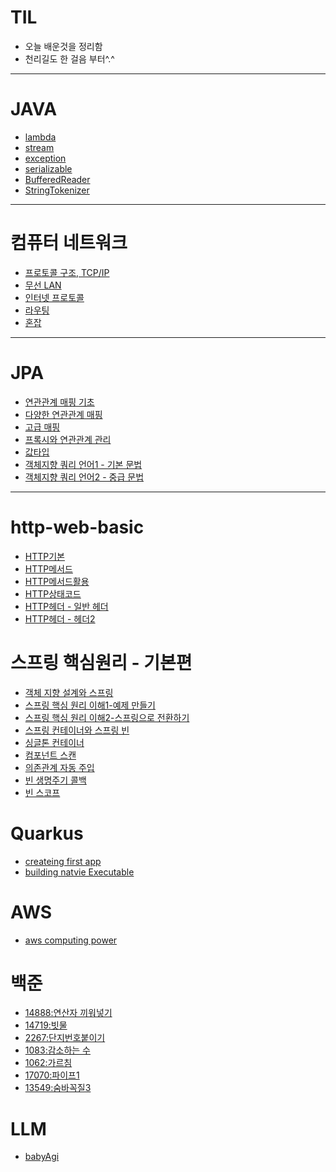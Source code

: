 
# TIL
- 오늘 배운것을 정리함
- 천리길도 한 걸음 부터^.^

<hr>

# JAVA
* [lambda](./JAVA/lambda.md)
* [stream](./JAVA/stream.md)
* [exception](./JAVA/exception.md)
* [serializable](./JAVA/serializable.md)
* [BufferedReader](./JAVA/bufferedreader.md)
* [StringTokenizer](./JAVA/stringtokenizer.md)
<hr>

# 컴퓨터 네트워크

* [프로토콜 구조, TCP/IP](./computer-network/protocol-TCP_IP.md)
* [무선 LAN](./computer-network/lan.md)
* [인터넷 프로토콜](./computer-network/internet-protocol.md)
* [라우팅](./computer-network/routing.md)
* [혼잡](./computer-network)

<hr>

# JPA
* [연관관계 매핑 기초](./JPA/relational_mapping.md)
* [다양한 연관관계 매핑](./JPA/relation_mapping_various.md)
* [고급 매핑](./JPA/inheritacne_mapping.md)
* [프록시와 연관관계 관리](./JPA/proxy_relational_management.md)
* [값타입](JPA/value_type.md)
* [객체지향 쿼리 언어1 - 기본 문법](JPA/jpql_basic.md)
* [객체지향 쿼리 언어2 - 중급 문법](JPA/jpql_middle.md)
<hr>

# http-web-basic
* [HTTP기본](./http-basic/http_basic.md)
* [HTTP메서드](./http-basic/http_method.md)
* [HTTP메서드활용](./http-basic/http_method_use.md)
* [HTTP상태코드](./http-basic/http_status_code.md)
* [HTTP헤더 - 일반 헤더](./http-basic/http_header1.md)
* [HTTP헤더 - 헤더2](./http-basic/http_header2.md)

# 스프링 핵심원리 - 기본편
* [객체 지향 설계와 스프링](./springbasic/oop_spring.md)
* [스프링 핵심 원리 이해1-예제 만들기](./springbasic/spring_core_ex1.md)
* [스프링 핵심 원리 이해2-스프링으로 전환하기](./springbasic/spring_core_ex2.md)
* [스프링 컨테이너와 스프링 빈](./springbasic/spring_container_bean.md)
* [싱글톤 컨테이너](./springbasic/singletone_container.md)
* [컴포넌트 스캔](./springbasic/component_scan.md)
* [의존관계 자동 주입](./springbasic/dependency_injection_auto.md)
* [빈 생명주기 콜백](./springbasic/bean_lifecycle_callback.md)
* [빈 스코프](./springbasic/bean_scope.md)

# Quarkus 
* [createing first app](./quarkus/creatingfirstapp.md)
* [building natvie Executable](./quarkus/buildingNativeExecutable.md)

# AWS
* [aws computing power](./aws/aws-computing-power.md)

# 백준
* [14888:연산자 끼워넣기](./baekjoon/boj_14888.md)
* [14719:빗물](./baekjoon/boj_14719.md)
* [2267:단지번호붙이기](./baekjoon/boj_2667.md)
* [1083:감소하는 수](./baekjoon/boj_1083.md)
* [1062:가르침](./baekjoon/boj_1062.md)
* [17070:파이프1](./baekjoon/boj_17070.md)
* [13549:숨바꼭질3](./baekjoon/boj_13549.md)

# LLM 
* [babyAgi](https://velog.io/@yeongsang2/babyagi-Agent-ai)




